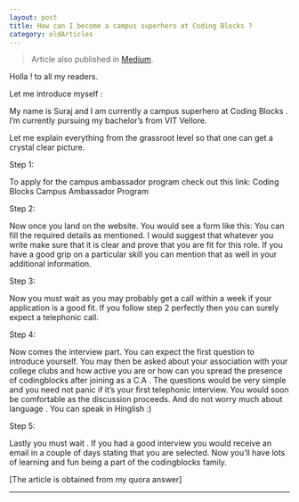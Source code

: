 ```yaml
---
layout: post 
title: How can I become a campus superhero at Coding Blocks ?
category: oldArticles
---
```


> Article also published in [Medium](https://surajsv.medium.com/).

Holla ! to all my readers.

Let me introduce myself :

My name is Suraj and I am currently a campus superhero at Coding Blocks . I’m currently pursuing my bachelor’s from VIT Vellore.

Let me explain everything from the grassroot level so that one can get a crystal clear picture.

Step 1:

To apply for the campus ambassador program check out this link: Coding Blocks Campus Ambassador Program

Step 2:

Now once you land on the website. You would see a form like this:
You can fill the required details as mentioned. I would suggest that whatever you write make sure that it is clear and prove that you are fit for this role. If you have a good grip on a particular skill you can mention that as well in your additional information.

Step 3:

Now you must wait as you may probably get a call within a week if your application is a good fit. If you follow step 2 perfectly then you can surely expect a telephonic call.

Step 4:

Now comes the interview part. You can expect the first question to introduce yourself. You may then be asked about your association with your college clubs and how active you are or how can you spread the presence of codingblocks after joining as a C.A . The questions would be very simple and you need not panic if it’s your first telephonic interview. You would soon be comfortable as the discussion proceeds. And do not worry much about language . You can speak in Hinglish :)

Step 5:

Lastly you must wait . If you had a good interview you would receive an email in a couple of days stating that you are selected.
Now you’ll have lots of learning and fun being a part of the codingblocks family.

[The article is obtained from my quora answer]

----------------

